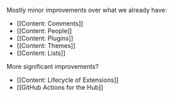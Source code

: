 Mostly minor improvements over what we already have:

- [[Content: Comments]]
- [[Content: People]]
- [[Content: Plugins]]
- [[Content: Themes]]
- [[Content: Lists]]

More significant improvements?

- [[Content: Lifecycle of Extensions]]
- [[GitHub Actions for the Hub]]
